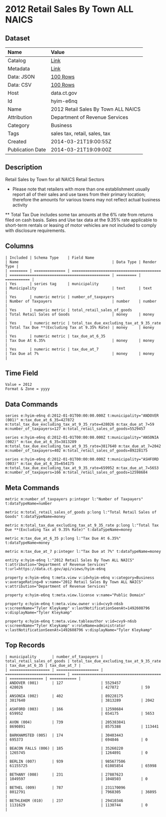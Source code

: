 # 2012 Retail Sales By Town ALL NAICS

## Dataset

| Name | Value |
| :--- | :---- |
| Catalog | [Link](https://catalog.data.gov/dataset/2012-retail-sales-by-town-all-naics) |
| Metadata | [Link](https://data.ct.gov/api/views/hyim-e6nq) |
| Data: JSON | [100 Rows](https://data.ct.gov/api/views/hyim-e6nq/rows.json?max_rows=100) |
| Data: CSV | [100 Rows](https://data.ct.gov/api/views/hyim-e6nq/rows.csv?max_rows=100) |
| Host | data.ct.gov |
| Id | hyim-e6nq |
| Name | 2012 Retail Sales By Town ALL NAICS |
| Attribution | Department of Revenue Services |
| Category | Business |
| Tags | sales tax, retail, sales, tax |
| Created | 2014-03-21T19:00:55Z |
| Publication Date | 2014-03-21T19:09:00Z |

## Description

Retail Sales by Town for all NAICS Retail Sectors
* Please note that retailers with more than one establishment usually report all of their sales and use taxes from their primary location; therefore the amounts for various towns may not reflect actual business activity

** Total Tax Due includes some tax amounts at the 6% rate from returns filed on cash basis. Sales and Use tax data at the 9.35% rate applicable to short-term rentals or leasing of motor vehicles are not included to comply with disclosure requirements.

## Columns

```ls
| Included | Schema Type    | Field Name                               | Name                                          | Data Type | Render Type |
| ======== | ============== | ======================================== | ============================================= | ========= | =========== |
| Yes      | series tag     | municipality                             | Municipality                                  | text      | text        |
| Yes      | numeric metric | number_of_taxpayers                      | Number of Taxpayers                           | number    | number      |
| Yes      | numeric metric | total_retail_sales_of_goods              | Total Retail Sales of Goods                   | money     | money       |
| Yes      | numeric metric | total_tax_due_excluding_tax_at_9_35_rate | Total Tax Due **(Excluding Tax at 9.35% Rate) | money     | money       |
| Yes      | numeric metric | tax_due_at_6_35                          | Tax Due At 6.35%                              | money     | money       |
| Yes      | numeric metric | tax_due_at_7                             | Tax Due at 7%                                 | money     | money       |
```

## Time Field

```ls
Value = 2012
Format & Zone = yyyy
```

## Data Commands

```ls
series e:hyim-e6nq d:2012-01-01T00:00:00.000Z t:municipality="ANDOVER (001)" m:tax_due_at_6_35=427872 m:total_tax_due_excluding_tax_at_9_35_rate=428026 m:tax_due_at_7=59 m:number_of_taxpayers=127 m:total_retail_sales_of_goods=5529457

series e:hyim-e6nq d:2012-01-01T00:00:00.000Z t:municipality="ANSONIA (002)" m:tax_due_at_6_35=3813289 m:total_tax_due_excluding_tax_at_9_35_rate=3817640 m:tax_due_at_7=2042 m:number_of_taxpayers=402 m:total_retail_sales_of_goods=89228175

series e:hyim-e6nq d:2012-01-01T00:00:00.000Z t:municipality="ASHFORD (003)" m:tax_due_at_6_35=654175 m:total_tax_due_excluding_tax_at_9_35_rate=659952 m:tax_due_at_7=5653 m:number_of_taxpayers=166 m:total_retail_sales_of_goods=12598684
```

## Meta Commands

```ls
metric m:number_of_taxpayers p:integer l:"Number of Taxpayers" t:dataTypeName=number

metric m:total_retail_sales_of_goods p:long l:"Total Retail Sales of Goods" t:dataTypeName=money

metric m:total_tax_due_excluding_tax_at_9_35_rate p:long l:"Total Tax Due **(Excluding Tax at 9.35% Rate)" t:dataTypeName=money

metric m:tax_due_at_6_35 p:long l:"Tax Due At 6.35%" t:dataTypeName=money

metric m:tax_due_at_7 p:integer l:"Tax Due at 7%" t:dataTypeName=money

entity e:hyim-e6nq l:"2012 Retail Sales By Town ALL NAICS" t:attribution="Department of Revenue Services" t:url=https://data.ct.gov/api/views/hyim-e6nq

property e:hyim-e6nq t:meta.view v:id=hyim-e6nq v:category=Business v:averageRating=0 v:name="2012 Retail Sales By Town ALL NAICS" v:attribution="Department of Revenue Services"

property e:hyim-e6nq t:meta.view.license v:name="Public Domain"

property e:hyim-e6nq t:meta.view.owner v:id=cvy9-n6sb v:screenName="Tyler Kleykamp" v:lastNotificationSeenAt=1492608796 v:displayName="Tyler Kleykamp"

property e:hyim-e6nq t:meta.view.tableauthor v:id=cvy9-n6sb v:screenName="Tyler Kleykamp" v:roleName=administrator v:lastNotificationSeenAt=1492608796 v:displayName="Tyler Kleykamp"
```

## Top Records

```ls
| municipality       | number_of_taxpayers | total_retail_sales_of_goods | total_tax_due_excluding_tax_at_9_35_rate | tax_due_at_6_35 | tax_due_at_7 | 
| ================== | =================== | =========================== | ======================================== | =============== | ============ | 
| ANDOVER (001)      | 127                 | 5529457                     | 428026                                   | 427872          | 59           | 
| ANSONIA (002)      | 402                 | 89228175                    | 3817640                                  | 3813289         | 2042         | 
| ASHFORD (003)      | 166                 | 12598684                    | 659952                                   | 654175          | 5653         | 
| AVON (004)         | 739                 | 205383841                   | 8690891                                  | 8575388         | 113441       | 
| BARKHAMSTED (005)  | 174                 | 30403443                    | 695373                                   | 694846          | 0            | 
| BEACON FALLS (006) | 185                 | 35260220                    | 1265745                                  | 1264891         | 0            | 
| BERLIN (007)       | 939                 | 985677506                   | 61155725                                 | 61085854        | 65998        | 
| BETHANY (008)      | 231                 | 27887623                    | 1049597                                  | 1048503         | 0            | 
| BETHEL (009)       | 787                 | 231170096                   | 8012791                                  | 7968305         | 36095        | 
| BETHLEHEM (010)    | 237                 | 29410346                    | 1131629                                  | 1130744         | 0            | 
```